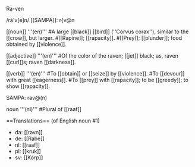 Ra-ven

/rā'v[e]n/ [[SAMPA]]: r{v@n

[[noun]] '''(en)'''
#A large [[black]] [[bird]] (''Corvus corax''), similar to the [[crow]], but larger.
#[[Rapine]]; [[rapacity]].
#[[Prey]]; [[plunder]]; food obtained by [[violence]].

[[adjective]] '''(en)'''
#Of the color of the raven; [[jet]] black; as, raven [[curl]]s; raven [[darkness]].

[[verb]] '''(en)'''
#To [[obtain]] or [[seize]] by [[violence]].
#To [[devour]] with great [[eagerness]].
#To [[prey]] with [[rapacity]]; to be [[greedy]]; to show [[rapacity]].

SAMPA: rav@(n)

noun '''(nl)'''
#Plural of [[raaf]]

==Translations==
(of English noun #1)
* da: [[ravn]]
* de: [[Rabe]]
* nl: [[raaf]]
* pl: [[kruk]]
* sv: [[Korp]]